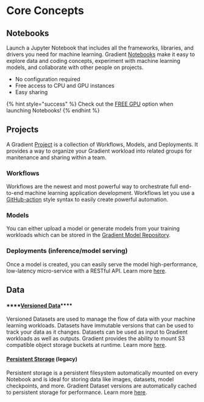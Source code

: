 # Core Concepts

## Notebooks

Launch a Jupyter Notebook that includes all the frameworks, libraries, and drivers you need for machine learning. Gradient [Notebooks](../../explore-train-deploy/notebooks/) make it easy to explore data and coding concepts, experiment with machine learning models, and collaborate with other people on projects. 

* No configuration required
* Free access to CPU and GPU instances
* Easy sharing

{% hint style="success" %}
Check out the [FREE GPU](../../more/instance-types/free-instances.md) option when launching Notebooks!
{% endhint %}

## Projects

A Gradient [Project](../managing-projects/) is a collection of Workflows, Models, and Deployments. It provides a way to organize your Gradient workload into related groups for manitenance and sharing within a team.

### Workflows

Workflows are the newest and most powerful way to orchestrate full end-to-end machine learning application development. Workflows let you use a [GitHub-action](https://docs.github.com/en/actions) style syntax to easily create powerful automation.

### Models

You can either upload a model or generate models from your training workloads which can be stored in the [Gradient Model Repository](../../data/models/).  

### Deployments \(inference/model serving\)

Once a model is created, you can easily serve the model high-performance, low-latency micro-service with a RESTful API. Learn more [here](../../explore-train-deploy/deployments/).

## Data

#### \*\*\*\*[**Versioned Data**](../../data/data-overview/private-datasets-repository/)\*\*\*\*

Versioned Datasets are used to manage the flow of data with your machine learning workloads. Datasets have immutable versions that can be used to track your data as it changes. Datasets can be used as input to Gradient workloads as well as outputs. Gradient provides the ability to mount S3 compatible object storage buckets at runtime.  Learn more [here](../../data/data-overview/private-datasets-repository/).

#### [Persistent Storage](../../data/data-overview/#persistent-storage) \(legacy\)

Persistent storage is a persistent filesystem automatically mounted on every Notebook and is ideal for storing data like images, datasets, model checkpoints, and more. Gradient Dataset versions are automatically cached to persistent storage for performance.  Learn more [here](../../data/data-overview/#persistent-storage).

